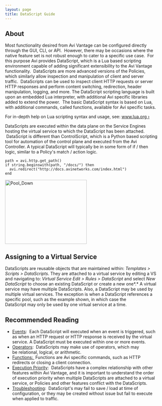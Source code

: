 ```yaml
---
layout: page
title: DataScript Guide
---
```


## About ##

Most functionality desired from Avi Vantage can be configured directly through the GUI, CLI, or API.  However, there may be occasions where the native feature set is not robust enough to cater to a specific use case.  For this purpose Avi provides DataScript, which is a Lua based scripting environment capable of adding significant extensibility to the Avi Vantage functionality.  DataScripts are more advanced versions of the Policies, which similarly allow inspection and manipulation of client and server traffic.  DataScripts can be used to inspect client HTTP requests or server HTTP responses and perform content switching, redirection, header manipulation, logging, and more. The DataScript scripting language is built upon an embedded Lua interpreter, with additional Avi specific libraries added to extend the power.  The basic DataScript syntax is based on Lua, with additional commands, called functions, available for Avi specific tasks.

For in-depth help on Lua scripting syntax and usage, see: [www.lua.org &rsaquo;](http://www.lua.org/)
	
DataScripts are executed within the data plane on the Service Engines hosting the virtual service to which the DataScript has been attached.  DataScript is different than ControlScript, which is a Python based scripting tool for automation of the control plane and executed from the Avi Controller. A typical DataScript will typically be in some form of if / then logic, similar to a Policy's match / action logic. 

    path = avi.http.get_path()
    if string.beginswith(path, "/docs/") then
      avi.redirect("http://docs.avinetworks.com/index.html")
    end

<img class=" wp-image-802 alignright" src="http://kb.avinetworks.com/wp-content/uploads/2015/12/Pool_Down.png" alt="Pool_Down" width="269" height="211" />

## Assigning to a Virtual Service ##

DataScripts are reusable objects that are maintained within: *Templates > Scripts > DataScripts*. They are attached to a virtual service by editing a VS and navigating to: *Virtual Service Edit > Rules > DataScript* and select *New DataScript* to choose an existing DataScript or create a new one*.* A virtual service may have multiple DataScripts. Also, a DataScript may be used by multiple virtual services. The exception is when a DataScript references a specific pool, such as the example shown, in which case the DataScript may only be used by one virtual service at a time. 

## Recommended Reading ##

*   <a href="http://kb.avinetworks.com/2015/12/14/datascript-events/" target="_blank">Events</a>:  Each DataScript will executed when an event is triggered, such as when an HTTP request or HTTP response is received by the virtual service. A DataScript must be executed within one or more events.
*   <a href="http://kb.avinetworks.com/2015/12/14/datascript-operators/" target="_blank">Operators</a>:  DataScripts may make use of operators, which may be relational, logical, or arithmetic.
*   <a href="http://kb.avinetworks.com/2015/12/13/datascript-functions/" target="_blank">Functions: </a> Functions are Avi specific commands, such as HTTP redirects or closing a client connection.
*   <a href="http://kb.avinetworks.com/2015/12/14/datascript-execution-priority/" target="_blank">Execution Priority</a>:  DataScripts have a complex relationship with other features within Avi Vantage, and it is important to understand the order of execution priority when multiple DataScripts are attached to a virtual service, or Policies and other features conflict with the DataScripts.
*   <a href="http://kb.avinetworks.com/2015/12/14/datascript-troubleshooting-rules/" target="_blank">Troubleshooting</a>:  DataScript's may fail to save / load at time of configuration, or they may be created without issue but fail to execute when applied to traffic.    
